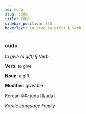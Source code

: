 ```yaml
---
id: cüdo
slug: cüdo
title: CÜDO
sidebar_position: 335
hoverText: to give (a gift) § Verb
---
```


### cüdo

*to give (a gift)* **§** Verb

**Verb**: to give

**Noun**: a gift

**Modifier**: giveable

Korean 주다 juda [t͡ɕuda̠]

*Koreic Language Family*